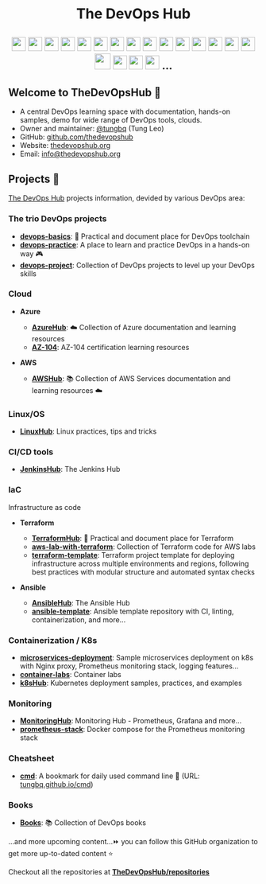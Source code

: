 <!-- <h1 align="center"><img src="./assets/logo.png" width="400"></h1> -->
<h1 align="center">The DevOps Hub</h1>

<h2 align="center">
<img height="28" src="https://upload.wikimedia.org/wikipedia/commons/0/05/Devops-toolchain.svg" />
<img height="28" src="https://skillicons.dev/icons?i=aws" /> 
<img height="28" src="https://skillicons.dev/icons?i=azure" />
<img height="28" src="https://skillicons.dev/icons?i=docker" />
<img height="28" src="https://skillicons.dev/icons?i=kubernetes" />
<img height="28" src="https://helm.sh/img/helm.svg"> 
<img height="28" src="https://skillicons.dev/icons?i=terraform" /> 
<img height="28" src="https://skillicons.dev/icons?i=ansible" />
<img height="28" src="https://skillicons.dev/icons?i=jenkins" />
<img height="28" src="https://skillicons.dev/icons?i=bash" />
<img height="28" src="https://skillicons.dev/icons?i=git" />
<img height="28" src="https://skillicons.dev/icons?i=elasticsearch" />
<img height="28" src="https://skillicons.dev/icons?i=prometheus" />
<img height="28" src="https://skillicons.dev/icons?i=nginx" />
<img height="28" src="https://skillicons.dev/icons?i=cloudflare" />
<img width="32" src="https://upload.wikimedia.org/wikipedia/commons/8/87/Sql_data_base_with_logo.png">
<img height="28" src="https://skillicons.dev/icons?i=py" />
<img height="28" src="https://skillicons.dev/icons?i=gitlab" />
<img height="28" src="https://avatars.githubusercontent.com/u/30269780">
...
</h2>

## Welcome to TheDevOpsHub 👋

- A central DevOps learning space with documentation, hands-on samples, demo for wide range of DevOps tools, clouds.
- Owner and maintainer: [@tungbq](https://github.com/tungbq) (Tung Leo)
- GitHub: [github.com/thedevopshub](https://github.com/thedevopshub)
- Website: [thedevopshub.org](https://thedevopshub.org/)
- Email: info@thedevopshub.org

## Projects 🔖

[The DevOps Hub](https://github.com/thedevopshub) projects information, devided by various DevOps area:

### The trio DevOps projects

- [**devops-basics**](https://github.com/tungbq/devops-basics): 🚀 Practical and document place for DevOps toolchain
- [**devops-practice**](https://github.com/tungbq/devops-practice): A place to learn and practice DevOps in a hands-on way 🎮
- [**devops-project**](https://github.com/tungbq/devops-project): Collection of DevOps projects to level up your DevOps skills

### Cloud
- **Azure**
  - [**AzureHub**](https://github.com/TheDevOpsHub/AzureHub): ☁️ Collection of Azure documentation and learning resources
  - [**AZ-104**](https://github.com/TheDevOpsHub/AZ-104): AZ-104 certification learning resources

- **AWS**
  - [**AWSHub**](https://github.com/tungbq/AWSHub): 📚 Collection of AWS Services documentation and learning resources ☁️

### Linux/OS

- [**LinuxHub**](https://github.com/TheDevOpsHub/LinuxHub): Linux practices, tips and tricks

### CI/CD tools

- [**JenkinsHub**](https://github.com/TheDevOpsHub/JenkinsHub): The Jenkins Hub

### IaC

Infrastructure as code

- **Terraform**

  - [**TerraformHub**](https://github.com/TheDevOpsHub/TerraformHub): 🚀 Practical and document place for Terraform
  - [**aws-lab-with-terraform**](https://github.com/tungbq/aws-lab-with-terraform): Collection of Terraform code for AWS labs
  - [**terraform-template**](https://github.com/TheDevOpsHub/terraform-template): Terraform project template for deploying infrastructure across multiple environments and regions, following best practices with modular structure and automated syntax checks

- **Ansible**
  - [**AnsibleHub**](https://github.com/TheDevOpsHub/AnsibleHub): The Ansible Hub
  - [**ansible-template**](https://github.com/TheDevOpsHub/ansible-template): Ansible template repository with CI, linting, containerization, and more...

### Containerization / K8s

- [**microservices-deployment**](https://github.com/TheDevOpsHub/microservices-deployment): Sample microservices deployment on k8s with Nginx proxy, Prometheus monitoring stack, logging features...
- [**container-labs**](https://github.com/TheDevOpsHub/container-labs): Container labs
- [**k8sHub**](https://github.com/tungbq/k8sHub): Kubernetes deployment samples, practices, and examples

### Monitoring

- [**MonitoringHub**](https://github.com/TheDevOpsHub/MonitoringHub): Monitoring Hub - Prometheus, Grafana and more...
- [**prometheus-stack**](https://github.com/TheDevOpsHub/prometheus-stack): Docker compose for the Prometheus monitoring stack

### Cheatsheet

- [**cmd**](https://github.com/tungbq/cmd): A bookmark for daily used command line :bookmark: (URL: [tungbq.github.io/cmd](https://tungbq.github.io/cmd))

### Books

- [**Books**](https://github.com/TheDevOpsHub/Books): 📚 Collection of DevOps books

...and more upcoming content...⏩ you can follow this GitHub organization to get more up-to-dated content ⭐

Checkout all the repositories at [**TheDevOpsHub/repositories**](https://github.com/orgs/TheDevOpsHub/repositories)
